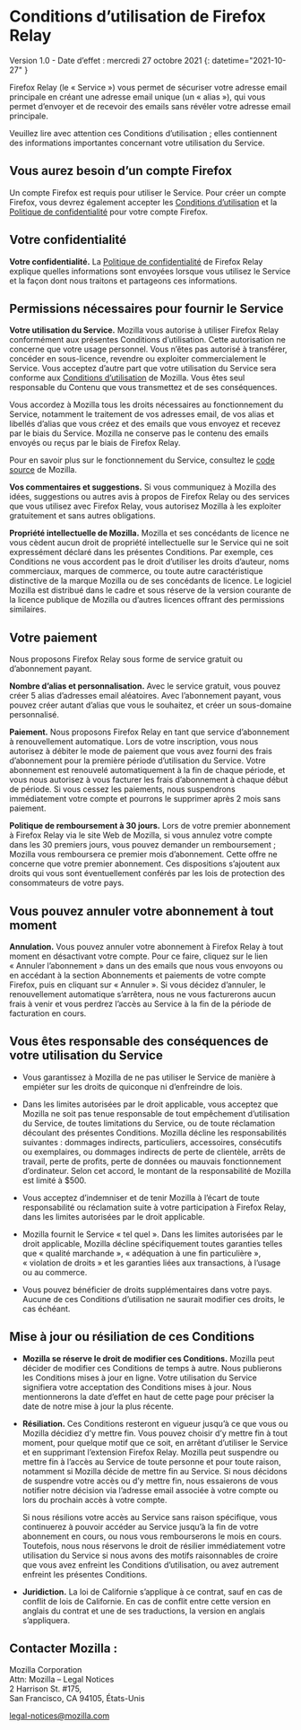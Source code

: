 ﻿# Conditions d’utilisation de Firefox Relay

Version 1.0 - Date d’effet : mercredi 27 octobre 2021
{: datetime="2021-10-27" }

Firefox Relay (le « Service ») vous permet de sécuriser votre adresse email principale en créant une adresse email unique (un « alias »), qui vous permet d’envoyer et de recevoir des emails sans révéler votre adresse email principale.

Veuillez lire avec attention ces Conditions d’utilisation ; elles contiennent des informations importantes concernant votre utilisation du Service.

## Vous aurez besoin d’un compte Firefox

Un compte Firefox est requis pour utiliser le Service. Pour créer un compte Firefox, vous devrez également accepter les [Conditions d’utilisation](https://www.mozilla.org/about/legal/terms/services/) et la [Politique de confidentialité](https://www.mozilla.org/privacy/firefox/) pour votre compte Firefox.

## Votre confidentialité

__Votre confidentialité.__ La [Politique de confidentialité](https://www.mozilla.org/privacy/firefox-relay/) de Firefox Relay explique quelles informations sont envoyées lorsque vous utilisez le Service et la façon dont nous traitons et partageons ces informations.

## Permissions nécessaires pour fournir le Service

__Votre utilisation du Service.__ Mozilla vous autorise à utiliser Firefox Relay conformément aux présentes Conditions d’utilisation. Cette autorisation ne concerne que votre usage personnel. Vous n’êtes pas autorisé à transférer, concéder en sous-licence, revendre ou exploiter commercialement le Service. Vous acceptez d’autre part que votre utilisation du Service sera conforme aux [Conditions d’utilisation](https://www.mozilla.org/about/legal/acceptable-use/) de Mozilla. Vous êtes seul responsable du Contenu que vous transmettez et de ses conséquences.

Vous accordez à Mozilla tous les droits nécessaires au fonctionnement du Service, notamment le traitement de vos adresses email, de vos alias et libellés d’alias que vous créez et des emails que vous envoyez et recevez par le biais du Service. Mozilla ne conserve pas le contenu des emails envoyés ou reçus par le biais de Firefox Relay.

Pour en savoir plus sur le fonctionnement du Service, consultez le [code source](https://github.com/mozilla/fx-private-relay) de Mozilla.

__Vos commentaires et suggestions.__ Si vous communiquez à Mozilla des idées, suggestions ou autres avis à propos de Firefox Relay ou des services que vous utilisez avec Firefox Relay, vous autorisez Mozilla à les exploiter gratuitement et sans autres obligations.

__Propriété intellectuelle de Mozilla.__ Mozilla et ses concédants de licence ne vous cèdent aucun droit de propriété intellectuelle sur le Service qui ne soit expressément déclaré dans les présentes Conditions. Par exemple, ces Conditions ne vous accordent pas le droit d’utiliser les droits d’auteur, noms commerciaux, marques de commerce, ou toute autre caractéristique distinctive de la marque Mozilla ou de ses concédants de licence. Le logiciel Mozilla est distribué dans le cadre et sous réserve de la version courante de la licence publique de Mozilla ou d’autres licences offrant des permissions similaires.

## Votre paiement

Nous proposons Firefox Relay sous forme de service gratuit ou d’abonnement payant. 

__Nombre d’alias et personnalisation.__ Avec le service gratuit, vous pouvez créer 5 alias d’adresses email aléatoires. Avec l’abonnement payant, vous pouvez créer autant d’alias que vous le souhaitez, et créer un sous-domaine personnalisé. 

__Paiement.__ Nous proposons Firefox Relay en tant que service d’abonnement à renouvellement automatique. Lors de votre inscription, vous nous autorisez à débiter le mode de paiement que vous avez fourni des frais d’abonnement pour la première période d’utilisation du Service. Votre abonnement est renouvelé automatiquement à la fin de chaque période, et vous nous autorisez à vous facturer les frais d’abonnement à chaque début de période. Si vous cessez les paiements, nous suspendrons immédiatement votre compte et pourrons le supprimer après 2 mois sans paiement.

__Politique de remboursement à 30 jours.__ Lors de votre premier abonnement à Firefox Relay via le site Web de Mozilla, si vous annulez votre compte dans les 30 premiers jours, vous pouvez demander un remboursement ; Mozilla vous remboursera ce premier mois d’abonnement. Cette offre ne concerne que votre premier abonnement. Ces dispositions s’ajoutent aux droits qui vous sont éventuellement conférés par les lois de protection des consommateurs de votre pays.

## Vous pouvez annuler votre abonnement à tout moment

__Annulation.__ Vous pouvez annuler votre abonnement à Firefox Relay à tout moment en désactivant votre compte. Pour ce faire, cliquez sur le lien « Annuler l’abonnement » dans un des emails que nous vous envoyons ou en accédant à la section Abonnements et paiements de votre compte Firefox, puis en cliquant sur « Annuler ». Si vous décidez d’annuler, le renouvellement automatique s’arrêtera, nous ne vous facturerons aucun frais à venir et vous perdrez l’accès au Service à la fin de la période de facturation en cours.

## Vous êtes responsable des conséquences de votre utilisation du Service

* Vous garantissez à Mozilla de ne pas utiliser le Service de manière à empiéter sur les droits de quiconque ni d’enfreindre de lois.

* Dans les limites autorisées par le droit applicable, vous acceptez que Mozilla ne soit pas tenue responsable de tout empêchement d’utilisation du Service, de toutes limitations du Service, ou de toute réclamation découlant des présentes Conditions. Mozilla décline les responsabilités suivantes : dommages indirects, particuliers, accessoires, consécutifs ou exemplaires, ou dommages indirects de perte de clientèle, arrêts de travail, perte de profits, perte de données ou mauvais fonctionnement d’ordinateur. Selon cet accord, le montant de la responsabilité de Mozilla est limité à $500.

* Vous acceptez d’indemniser et de tenir Mozilla à l’écart de toute responsabilité ou réclamation suite à votre participation à Firefox Relay, dans les limites autorisées par le droit applicable.

* Mozilla fournit le Service « tel quel ». Dans les limites autorisées par le droit applicable, Mozilla décline spécifiquement toutes garanties telles que « qualité marchande », « adéquation à une fin particulière », « violation de droits » et les garanties liées aux transactions, à l’usage ou au commerce.

* Vous pouvez bénéficier de droits supplémentaires dans votre pays. Aucune de ces Conditions d’utilisation ne saurait modifier ces droits, le cas échéant.

## Mise à jour ou résiliation de ces Conditions

* __Mozilla se réserve le droit de modifier ces Conditions.__ Mozilla peut décider de modifier ces Conditions de temps à autre. Nous publierons les Conditions mises à jour en ligne. Votre utilisation du Service signifiera votre acceptation des Conditions mises à jour. Nous mentionnerons la date d’effet en haut de cette page pour préciser la date de notre mise à jour la plus récente.

* __Résiliation.__ Ces Conditions resteront en vigueur jusqu’à ce que vous ou Mozilla décidiez d’y mettre fin. Vous pouvez choisir d’y mettre fin à tout moment, pour quelque motif que ce soit, en arrêtant d’utiliser le Service et en supprimant l’extension Firefox Relay. Mozilla peut suspendre ou mettre fin à l’accès au Service de toute personne et pour toute raison, notamment si Mozilla décide de mettre fin au Service. Si nous décidons de suspendre votre accès ou d’y mettre fin, nous essaierons de vous notifier notre décision via l’adresse email associée à votre compte ou lors du prochain accès à votre compte.

  Si nous résilions votre accès au Service sans raison spécifique, vous continuerez à pouvoir accéder au Service jusqu’à la fin de votre abonnement en cours, ou nous vous rembourserons le mois en cours. Toutefois, nous nous réservons le droit de résilier immédiatement votre utilisation du Service si nous avons des motifs raisonnables de croire que vous avez enfreint les Conditions d’utilisation, ou avez autrement enfreint les présentes Conditions.

* __Juridiction.__ La loi de Californie s’applique à ce contrat, sauf en cas de conflit de lois de Californie. En cas de conflit entre cette version en anglais du contrat et une de ses traductions, la version en anglais s’appliquera.


## Contacter Mozilla :

Mozilla Corporation  
Attn: Mozilla – Legal Notices  
2 Harrison St. #175,  
San Francisco, CA 94105, États-Unis  

legal-notices@mozilla.com
